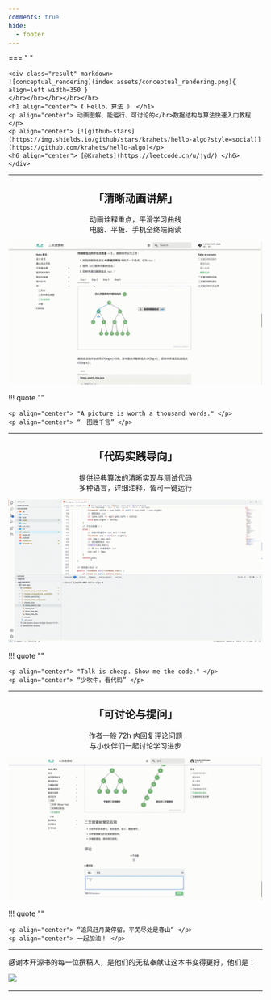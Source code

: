 ```yaml
---
comments: true
hide:
  - footer
---
```


=== " "

    <div class="result" markdown>
    ![conceptual_rendering](index.assets/conceptual_rendering.png){ align=left width=350 }
    </br></br></br></br></br>
    <h1 align="center"> 《 Hello，算法 》 </h1>
    <p align="center"> 动画图解、能运行、可讨论的</br>数据结构与算法快速入门教程 </p>
    <p align="center"> [![github-stars](https://img.shields.io/github/stars/krahets/hello-algo?style=social)](https://github.com/krahets/hello-algo)</p>
    <h6 align="center"> [@Krahets](https://leetcode.cn/u/jyd/) </h6>
    </div>

---

<h2 align="center"> 「清晰动画讲解」 </h2>

<p align="center"> 动画诠释重点，平滑学习曲线</br>电脑、平板、手机全终端阅读 </p>

![algorithm_animation](index.assets/animation.gif)

!!! quote ""

    <p align="center"> "A picture is worth a thousand words." </p>
    <p align="center"> “一图胜千言” </p>

---

<h2 align="center"> 「代码实践导向」 </h2>

<p align="center"> 提供经典算法的清晰实现与测试代码</br>多种语言，详细注释，皆可一键运行 </p>

![running_code](index.assets/running_code.gif)

!!! quote ""

    <p align="center"> "Talk is cheap. Show me the code." </p>
    <p align="center"> “少吹牛，看代码” </p>

---

<h2 align="center"> 「可讨论与提问」 </h2>

<p align="center"> 作者一般 72h 内回复评论问题</br>与小伙伴们一起讨论学习进步 </p>

![comment](index.assets/comment.gif)

!!! quote ""

    <p align="center"> “追风赶月莫停留，平芜尽处是春山“ </p>
    <p align="center"> 一起加油！ </p>

---

感谢本开源书的每一位撰稿人，是他们的无私奉献让这本书变得更好，他们是：

<a href="https://github.com/krahets/hello-algo/graphs/contributors">
  <img src="https://contrib.rocks/image?repo=krahets/hello-algo" />
</a>

---

